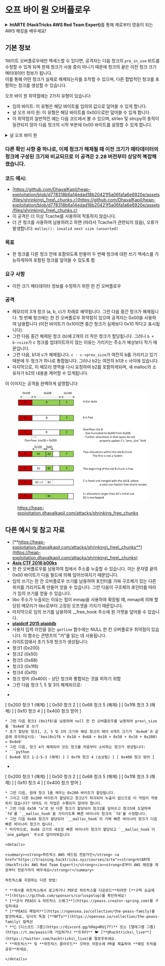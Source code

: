 # 오프 바이 원 오버플로우

<details>

<summary><strong>htARTE (HackTricks AWS Red Team Expert)</strong>를 통해 제로부터 영웅이 되는 AWS 해킹을 배우세요!</summary>

HackTricks를 지원하는 다른 방법:

* **회사가 HackTricks에 광고되길 원하거나 HackTricks를 PDF로 다운로드하길 원한다면** [**구독 요금제**](https://github.com/sponsors/carlospolop)를 확인하세요!
* [**공식 PEASS & HackTricks 스왜그**](https://peass.creator-spring.com)를 구매하세요
* [**The PEASS Family**](https://opensea.io/collection/the-peass-family)를 발견하세요, 당사의 독점 [**NFTs**](https://opensea.io/collection/the-peass-family) 컬렉션
* **💬 [**디스코드 그룹**](https://discord.gg/hRep4RUj7f)에 가입하거나 [**텔레그램 그룹**](https://t.me/peass)에 가입하거나 **트위터** 🐦 [**@hacktricks\_live**](https://twitter.com/hacktricks\_live)를 팔로우하세요.**
* **해킹 트릭을 공유하려면 PR을** [**HackTricks**](https://github.com/carlospolop/hacktricks) **및** [**HackTricks Cloud**](https://github.com/carlospolop/hacktricks-cloud) **깃허브 저장소에 제출하세요.**

</details>

## 기본 정보

1바이트 오버플로우에만 액세스할 수 있다면, 공격자는 다음 청크의 `pre_in_use` 비트를 수정할 수 있게 되며 현재 청크가 사용 중이 아니기 때문에 청크의 끝은 이전 청크 크기 메타데이터 정보가 됩니다.\
이를 통해 어떤 청크가 실제로 해제되는지를 조작할 수 있으며, 다른 합법적인 청크를 포함하는 청크를 생성할 수 있습니다.

오프 바이 원 취약점에는 2가지 유형이 있습니다:

* 임의 바이트: 이 유형은 해당 바이트를 임의의 값으로 덮어쓸 수 있게 합니다.
* 널 오프 바이 원: 이 유형은 해당 바이트를 0x00으로만 덮어쓸 수 있게 합니다.
* 이 취약점의 일반적인 예는 다음 코드에서 볼 수 있으며, strlen 및 strcpy의 동작이 일관되지 않아 다음 청크의 시작 부분에 0x00 바이트를 설정할 수 있게 합니다.

<details>

<summary>널 오프 바이 원</summary>
```c
// From https://ctf-wiki.mahaloz.re/pwn/linux/glibc-heap/off_by_one/
int main(void)
{
char buffer[40]="";
void *chunk1;
chunk1 = malloc(24);
puts("Get Input");
gets(buffer);
if(strlen(buffer)==24)
{
strcpy(chunk1,buffer);
}
return 0;
}
```
</details>

### 다른 확인 사항 중 하나로, 이제 청크가 해제될 때 이전 크기가 메타데이터의 청크에 구성된 크기와 비교되므로 이 공격은 2.28 버전부터 상당히 복잡해졌습니다.

### 코드 예시:

* [https://github.com/DhavalKapil/heap-exploitation/blob/d778318b6a14edad18b20421f5a06fa1a6e6920e/assets/files/shrinking\_free\_chunks.c](https://github.com/DhavalKapil/heap-exploitation/blob/d778318b6a14edad18b20421f5a06fa1a6e6920e/assets/files/shrinking\_free\_chunks.c)
* 이 공격은 더 이상 Tcache를 사용하여 작동하지 않습니다.
* 더 큰 청크를 사용하여 남용하려고 하면 (따라서 Tcache가 관련되지 않음), 오류가 발생합니다: `malloc(): invalid next size (unsorted)`

### 목표

* 한 청크를 다른 청크 안에 포함되도록 만들어 두 번째 청크에 대한 쓰기 액세스를 가능하게하여 포함된 청크를 덮어쓸 수 있도록 함

### 요구 사항

* 이전 크기 메타데이터 정보를 수정하기 위한 한 칸 오버플로우

### 공격

* 메모리의 3개 청크 (a, b, c)가 차례로 예약됩니다. 그런 다음 중간 청크가 해제됩니다. 첫 번째 청크에는 한 칸 오버플로우 취약점이 있으며 공격자는 0x00을 사용하여 남용합니다 (이전 바이트가 0x10이면 중간 청크가 실제보다 0x10 작다고 표시됩니다).
* 그런 다음 중간 해제된 청크 (b)에 2개의 더 작은 청크가 할당됩니다. 그러나 `b + b->size`가 c 청크를 업데이트하지 않는 이유는 가리키는 주소가 예상보다 작기 때문입니다.
* 그런 다음, b1과 c가 해제됩니다. `c - c->prev_size`가 여전히 b를 가리키고 있기 때문에 두 청크가 하나로 통합됩니다. 그러나 b2는 여전히 b1과 c 사이에 있습니다.
* 마지막으로, 이 메모리 영역을 다시 요청하여 b2를 포함하게되며, 새 malloc의 소유자가 b2의 내용을 제어할 수 있게됩니다.

이 이미지는 공격을 완벽하게 설명합니다:

<figure><img src="../../.gitbook/assets/image (1247).png" alt=""><figcaption><p><a href="https://heap-exploitation.dhavalkapil.com/attacks/shrinking_free_chunks">https://heap-exploitation.dhavalkapil.com/attacks/shrinking_free_chunks</a></p></figcaption></figure>

## 다른 예시 및 참고 자료

* [**https://heap-exploitation.dhavalkapil.com/attacks/shrinking\_free\_chunks**](https://heap-exploitation.dhavalkapil.com/attacks/shrinking\_free\_chunks)
* [**Asis CTF 2016 b00ks**](https://ctf-wiki.mahaloz.re/pwn/linux/glibc-heap/off\_by\_one/#1-asis-ctf-2016-b00ks)
* 한 칸 오버플로우를 남용하여 힙에서 주소를 누출할 수 있습니다. 이는 문자열 끝의 0x00 바이트가 다음 필드에 의해 덮어쓰여지기 때문입니다.
* 임의 쓰기는 한 칸 오버플로우 쓰기를 남용하여 포인터를 가짜 구조체가 있는 다른 위치를 가리키도록 만들어 얻을 수 있습니다. 그런 다음이 구조체의 포인터를 따라가 임의 쓰기를 얻을 수 있습니다.
* libc 주소가 누출되는 이유는 힙이 mmap을 사용하여 확장될 때, mmap에 의해 할당된 메모리가 libc로부터 고정된 오프셋을 가지기 때문입니다.
* 마지막으로 임의 쓰기를 남용하여 \_\_free\_hook 주소에 원 가젯을 덮어쓸 수 있습니다.
* [**plaidctf 2015 plaiddb**](https://ctf-wiki.mahaloz.re/pwn/linux/glibc-heap/off\_by\_one/#instance-2-plaidctf-2015-plaiddb)
* 사용자 입력 라인을 읽는 `getline` 함수에는 NULL 한 칸 오버플로우 취약점이 있습니다. 이 함수는 콘텐츠의 "키"를 읽는 데 사용됩니다.
* 라이트업에서 초기 5개 청크가 생성됩니다:
* 청크1 (0x200)
* 청크2 (0x50)
* 청크5 (0x68)
* 청크3 (0x1f8)
* 청크4 (0xf0)
* 청크 방어 (0x400) - 상단 청크와 통합되는 것을 피하기 위함
* 그런 다음 청크 1, 5 및 3이 해제되므로:
* ```python
[ 0x200 청크 1 (해제) ] [ 0x50 청크 2 ] [ 0x68 청크 5 (해제) ] [ 0x1f8 청크 3 (해제) ] [ 0xf0 청크 4 ] [ 0x400 청크 방어 ]
```
* 그런 다음 청크3 (0x1f8)을 남용하여 null 한 칸 오버플로우를 남용하여 prev\_size를 `0x4e0`로 쓰기
* 초기 할당된 청크1, 2, 5 및 3의 크기와 해당 청크의 헤더 4개의 크기가 `0x4e0`과 같음에 유의하십시오: `hex(0x1f8 + 0x10 + 0x68 + 0x10 + 0x50 + 0x10 + 0x200) = 0x4e0`
* 그런 다음, 청크 4가 해제되어 모든 청크를 처음부터 소비하는 청크가 생성됩니다:
* ```python
[ 0x4e0 청크 1-2-5-3 (해제) ] [ 0xf0 청크 4 (손상됨) ] [ 0x400 청크 방어 ]
```
* ```python
[ 0x200 청크 1 (해제) ] [ 0x50 청크 2 ] [ 0x68 청크 5 (해제) ] [ 0x1f8 청크 3 (해제) ] [ 0xf0 청크 4 ] [ 0x400 청크 방어 ]
```
* 그런 다음, 원래 청크 1을 채우는 0x200 바이트가 할당됩니다.
* 그리고 다른 0x200 바이트가 할당되고 청크2가 파괴되어 누출이 없으므로 이 작업이 작동하지 않습니다? 아마도 이 작업은 수행되지 않아야 합니다.
* 그런 다음 0x58 "a"로 된 다른 청크가 할당되어 청크2를 덮어쓰고 청크5에 도달하며 `fd`를 `__malloc_hook`을 가리키도록 빠른 바이너리 청크의 `fd`를 수정합니다.
* 그런 다음 0x68 청크가 할당되어 `__malloc_hook`의 가짜 빠른 바이너리 청크가 다음 빠른 바이너리 청크가 됩니다.
* 마지막으로, 0x68 크기의 새로운 빠른 바이너리 청크가 할당되고 `__malloc_hook`이 `one_gadget` 주소로 덮어씌워집니다

<details>

<summary><strong>하트릭스 AWS 레드팀 전문가인</strong> <a href="https://training.hacktricks.xyz/courses/arte"><strong>htARTE (HackTricks AWS Red Team Expert)</strong></a><strong>로부터 AWS 해킹을 제로부터 전문가까지 배우세요</strong>!</summary>

하트릭스를 지원하는 다른 방법:

* **회사를 하트릭스에서 광고하거나 PDF로 하트릭스를 다운로드**하려면 [**구독 요금제**](https://github.com/sponsors/carlospolop)를 확인하세요!
* [**공식 PEASS & 하트릭스 스왜그**](https://peass.creator-spring.com)를 구입하세요
* [**PEASS 패밀리**](https://opensea.io/collection/the-peass-family)를 발견하세요, 당사의 독점 [**NFTs**](https://opensea.io/collection/the-peass-family) 컬렉션
* **💬 [디스코드 그룹](https://discord.gg/hRep4RUj7f)** 또는 [텔레그램 그룹](https://t.me/peass)에 가입하거나 **트위터** 🐦 [**@hacktricks\_live**](https://twitter.com/hacktricks\_live)를 팔로우하세요.
* **하트릭스** 및 **하트릭스 클라우드** 깃허브 저장소에 PR을 제출하여 **해킹 트릭을 공유**하세요.

</details>
